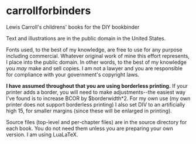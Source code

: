 # carrollforbinders
Lewis Carroll's childrens' books for the DIY bookbinder

Text and illustrations are in the public domain in the United States.

Fonts used, to the best of my knowledge, are free to use for any purpose including commercial. Whatever original work of mine this effort represents, I place into the public domain. In other words, to the best of my knowledge you *may* make and sell copies. I am not a lawyer and you are responsible for compliance with your government's copyright laws.

**I have assumed throughout that you are using borderless printing.** If your printer adds a border, you will need to make adjustments--the easiest way I've found is to increase BCOR by $borderwidth*2. For my own use (my own printer does not support borderless printing) I also set DIV to an artificially high 15, for smaller margins (since these will be enlarged in printing).

Source files (top-level and per-chapter files) are in the source directory for each book. You do not need them unless you are preparing your own version. I am using LuaLaTeX.
